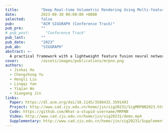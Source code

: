 ```yaml
---
title:          "Deep Real-time Volumetric Rendering Using Multi-feature Fusion"
date:           2023-08-30 00:00:00 +0800
selected:       false
pub:            "ACM SIGGRAPH (Conference Track)"
pub_pre:        ""
# pub_post:       "Conference Track"
pub_last:       ""
pub_date:       "2023"
pub_ab:         "SIGGRAPH"
abstract: >-
  A practical framework with a lightweight feature fusion neural network for rendering high-order scattered radiance of participating media in real time.  
cover:          /assets/images/publications/mrpnn.png
authors:
  - Jinkai Hu
  - Chengzhong Yu
  - Hongli Liu
  - Lingqi Yan
  - Yiqian Wu
  - Xiaogang Jin
links:
  Paper: https://dl.acm.org/doi/10.1145/3588432.3591493
  Project: http://www.cad.zju.edu.cn/home/jin/sig20231/SigMRPNN2023.htm
  Code: https://github.com/What-a-stupid-username/MRPNN
  Video: http://www.cad.zju.edu.cn/home/jin/sig20231/demo.mp4
  Supplementary: http://www.cad.zju.edu.cn/home/jin/sig20231/Supplementary.pdf
---
```

 
